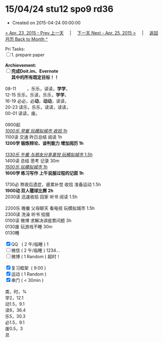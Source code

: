# 15/04/24 stu12 spo9 rd36

- Created on 2015-04-24 00:00:00

[< Apr. 23, 2015 - Prev 上一天](_archived/lifelogs/2015/04/d23.md) &nbsp; &nbsp; | &nbsp; &nbsp; [下一天 Next - Apr. 25, 2015 >](_archived/lifelogs/2015/04/d25.md) &nbsp; &nbsp; |  &nbsp; &nbsp; [返回月历 Back to Month ^](_archived/lifelogs/2015/04/index.md)
<br/><div>Pri Tasks:</div>    <div><input type="checkbox" />1. prepare paper</div>    <div><br/></div>    <div><strong>Archievement:</strong></div>    <div><strong><input type="checkbox" /></strong><strong>完成Doit.im、</strong><strong>Evernote</strong></div>    <div><strong>      其中的</strong><strong>所有</strong><strong>既定目标！！</strong></div>    <div><br/></div>    <div>08-11         ，乐乐，读读，<b>学学</b>，</div>    <div>12-15 乐乐，乐读，乐乐，<b>学学</b>，</div>    <div>16-19 必必，必<b>动</b>，<b>动动</b>，读读，</div>    <div>20-23 读乐，乐乐，读读，读读，</div><div>00-01 读读，废。</div>    <div><br/></div>    <div>0900起</div>    <div style="text-align: justify;"><u><i>1000乐 早餐 玩模拟城市 收拾 1h</i></u></div>    <div>1100读 交通 昨日总结 阅读 1h</div>    <div><b>1200学 </b><b>锻炼</b><b>辩论、谈判能力 增加阅历 1h </b></div>    <div><br/></div>    <div><i><u>1330乐 午餐 与朋友分享喜悦 玩模拟城市 1.5h</u></i></div>    <div>1400读 总结 思考 记录 30m</div>    <div style="text-align: justify;"><i><u>1500乐 玩模拟城市 1h</u></i></div>    <div><strong>160</strong><strong>0学 练习写作 上午说服过程的记叙 1h</strong></div>    <div><br/></div>    <div>1730必 熬夜后遗症，疲累补觉 收拾 准备运动 1.5h</div>    <div><b>1900动 双人毽球比赛 2h</b></div>    <div>2030读 迅速收拾 回家 听书 阅读 1.5h</div>    <div><br/></div>    <div>2200乐 晚餐 父母聊天 看电视 玩模拟城市 1.5h</div>    <div>2300读 洗澡 听书 拾掇</div>    <div>0100读 微博 求解决讲座票问题 3h</div><div>0130废 玩游戏不睡 30m</div><div>0130睡</div>    <div><br/></div>    <div><input type="checkbox" checked="true" />QQ   ( 2 午/临睡 ) 1</div>    <div><input type="checkbox" />微信 ( 2 午/临睡 ) 1234…</div>    <div><input type="checkbox" />微博 ( 1 Random ) 超时！</div>    <div><br/></div>    <div><input type="checkbox" checked="true" />复习框架  ( 9:00 ) </div>    <div><input type="checkbox" checked="true" />运动 ( 1 Random ) </div>    <div><input type="checkbox" checked="true" />串门 ( < 30min ) </div>    <div><br/></div>    <div>类，时，%</div>    <div>学2，12.1</div>    <div>动1.5，9.1</div>    <div>读6，36.4</div>    <div>乐5，30.3</div>    <div>必1.5，9.1</div>    <div>废0.5，3</div>    <div>总</div>

